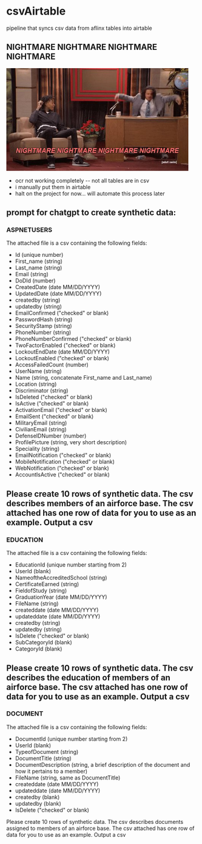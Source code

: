 # csvAirtable

pipeline that syncs csv data from aflinx tables into airtable


## NIGHTMARE NIGHTMARE NIGHTMARE NIGHTMARE

![nightmare](nightmare.jpg)

* ocr not working completely -- not all tables are in csv
* i manually put them in airtable
* halt on the project for now... will automate this process later


## prompt for chatgpt to create synthetic data:
### ASPNETUSERS
The attached file is a csv containing the following fields:
- Id (unique number)
- First_name (string)
- Last_name (string)
- Email (string)
- DoDId (number)
- CreatedDate (date MM/DD/YYYY)
- UpdatedDate (date MM/DD/YYYY)
- createdby (string)
- updatedby (string)
- EmailConfirmed ("checked" or blank)
- PasswordHash (string)
- SecurityStamp (string)
- PhoneNumber (string)
- PhoneNumberConfirmed ("checked" or blank)
- TwoFactorEnabled ("checked" or blank)
- LockoutEndDate (date MM/DD/YYYY)
- LockoutEnabled ("checked" or blank)
- AccessFailedCount (number)
- UserName (string)
- Name (string, concatenate First_name and Last_name)
- Location (string)
- Discriminator (string)
- IsDeleted ("checked" or blank)
- IsActive ("checked" or blank)
- ActivationEmail ("checked" or blank)
- EmailSent ("checked" or blank)
- MilitaryEmail (string)
- CivilianEmail (string)
- DefenseIDNumber (number)
- ProfilePicture (string, very short description)
- Speciality (string)
- EmailNotification ("checked" or blank)
- MobileNotification ("checked" or blank)
- WebNotification ("checked" or blank)
- AccountIsActive ("checked" or blank)

Please create 10 rows of synthetic data. The csv describes members of an airforce base.
The csv attached has one row of data for you to use as an example.
Output a csv
---
### EDUCATION
The attached file is a csv containing the following fields:

- EducationId (unique number starting from 2)
- UserId (blank)
- NameoftheAccreditedSchool (string)
- CertificateEarned (string)
- FieldofStudy (string)
- GraduationYear (date MM/DD/YYYY)
- FileName (string)
- createddate (date MM/DD/YYYY)
- updateddate (date MM/DD/YYYY)
- createdby (string)
- updatedby (string)
- IsDelete ("checked" or blank)
- SubCategoryId (blank)
- CategoryId (blank)

Please create 10 rows of synthetic data. The csv describes the education of members of an airforce base.
The csv attached has one row of data for you to use as an example.
Output a csv
---
### DOCUMENT
The attached file is a csv containing the following fields:

- DocumentId (unique number starting from 2)
- UserId (blank)
- TypeofDocument (string)
- DocumentTitle (string)
- DocumentDescription (string, a brief description of the document and how it pertains to a member)
- FileName (string, same as DocumentTitle)
- createddate (date MM/DD/YYYY)
- updateddate (date MM/DD/YYYY)
- createdby (blank)
- updatedby (blank)
- IsDelete ("checked" or blank)

Please create 10 rows of synthetic data. The csv describes documents assigned to members of an airforce base.
The csv attached has one row of data for you to use as an example.
Output a csv